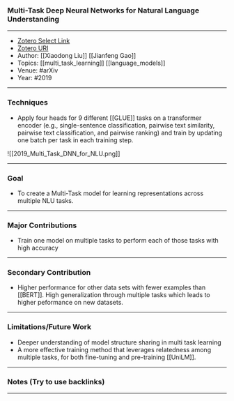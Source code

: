 ### Multi-Task Deep Neural Networks for Natural Language Understanding

---
- [Zotero Select Link](zotero://select/groups/2480461/items/HAIA27PX)
- [Zotero URI](https://www.zotero.org/groups/2480461/items/HAIA27PX)
- Author: [[Xiaodong Liu]] [[Jianfeng Gao]]
- Topics: [[multi_task_learning]] [[language_models]]
- Venue: #arXiv 
- Year: #2019
---
### Techniques
- Apply four heads for 9 different [[GLUE]] tasks on a transformer encoder (e.g., single-sentence classification, pairwise text similarity, pairwise text classification, and pairwise ranking) and train by updating one batch per task in each training step.

![[2019_Multi_Task_DNN_for_NLU.png]]

---
### Goal
- To create a Multi-Task model for learning representations across multiple NLU tasks.
---


### Major Contributions
- Train one model on multiple tasks to perform each of those tasks with high accuracy
---

### Secondary Contribution
- Higher performance for other data sets with fewer examples than [[BERT]]. High generalization through multiple tasks which leads to higher peformance on new datasets.
---

### Limitations/Future Work
- Deeper understanding of model structure sharing in multi task learning
- A more effective training method that leverages relatedness among multiple tasks, for both fine-tuning and pre-training [[UniLM]].
---

### Notes (Try to use backlinks)
---
